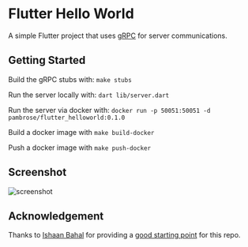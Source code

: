 # Flutter Hello World

A simple Flutter project that uses [gRPC](https://grpc.io) for server communications.

## Getting Started

Build the gRPC stubs with: `make stubs`

Run the server locally with: `dart lib/server.dart`

Run the server via docker with: `docker run -p 50051:50051 -d pambrose/flutter_helloworld:0.1.0`

Build a docker image with `make build-docker`

Push a docker image with `make push-docker`

## Screenshot

![screenshot](https://github.com/athenian-programming/flutter_helloworld/raw/master/docs/SimulatorScreenshot.png "Flutter Hello World Screenshot")

## Acknowledgement

Thanks to [Ishaan Bahal](https://medium.com/@ishaanbahal) for providing a [good starting point](https://medium.com/flutter-community/flutter-grpc-810f87612c6d) for this repo.